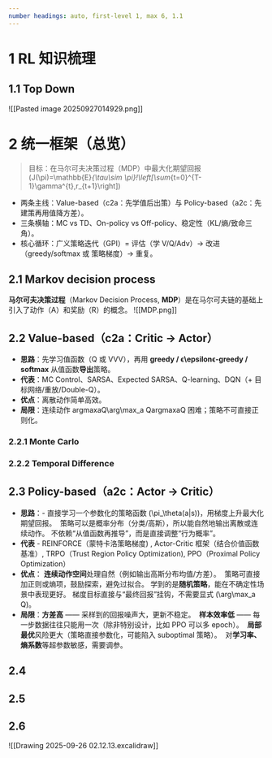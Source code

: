 ```yaml
---
number headings: auto, first-level 1, max 6, 1.1
---
```



# 1 RL 知识梳理


## 1.1 Top Down
![[Pasted image 20250927014929.png]]

# 2 统一框架（总览）

> 目标：在马尔可夫决策过程（MDP）中最大化期望回报  
> \(J(\pi)=\mathbb{E}_{\tau\sim \pi}\!\left[\sum_{t=0}^{T-1}\gamma^{t}\,r_{t+1}\right]\)

- 两条主线：Value-based（c2a：先学值后出策）与 Policy-based（a2c：先建策再用值降方差）。
- 三条横轴：MC vs TD、On-policy vs Off-policy、稳定性（KL/熵/致命三角）。
- 核心循环：广义策略迭代（GPI）= 评估（学 V/Q/Adv）→ 改进（greedy/softmax 或 策略梯度）→ 重复。

## 2.1 Markov decision process
 **马尔可夫决策过程**（Markov Decision Process, **MDP**）是在马尔可夫链的基础上引入了动作（A）和奖励（R）的概念。
![[MDP.png]]
## 2.2 Value-based（**c2a：Critic → Actor**）
- **思路**：先学习值函数（Q 或 VVV），再用 **greedy / ϵ\epsilonϵ-greedy / softmax** 从值函数**导出**策略。
- **代表**：MC Control、SARSA、Expected SARSA、Q-learning、DQN（+ 目标网络/重放/Double-Q）。
- **优点**：离散动作简单高效。
- **局限**：连续动作 arg⁡max⁡aQ\arg\max_a Qargmaxa​Q 困难；策略不可直接正则化。
### 2.2.1 Monte Carlo

### 2.2.2 Temporal Difference

## 2.3 Policy-based（**a2c：Actor → Critic**）
- **思路**：- 直接学习一个参数化的策略函数 \(\pi_\theta(a|s)\)，用梯度上升最大化期望回报。  策略可以是概率分布（分类/高斯），所以能自然地输出离散或连续动作。 不依赖“从值函数再推导”，而是直接调整“行为概率”。  
- **代表** - REINFORCE（蒙特卡洛策略梯度) , Actor-Critic 框架（结合价值函数基准）, TRPO（Trust Region Policy Optimization), PPO（Proximal Policy Optimization）  
- **优点**： **连续动作空间**处理自然（例如输出高斯分布均值/方差）。  策略可直接加正则或熵项，鼓励探索，避免过拟合。 学到的是**随机策略**，能在不确定性场景中表现更好。 梯度目标直接与“最终回报”挂钩，不需要显式 \(\arg\max_a Q\)。
- **局限**：**方差高** —— 采样到的回报噪声大，更新不稳定。  **样本效率低** —— 每一步数据往往只能用一次（除非特别设计，比如 PPO 可以多 epoch）。  **局部最优**风险更大（策略直接参数化，可能陷入 suboptimal 策略）。  对**学习率、熵系数**等超参数敏感，需要调参。  

## 2.4 



## 2.5 

## 2.6 





![[Drawing 2025-09-26 02.12.13.excalidraw]]
